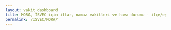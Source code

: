 ```yaml
---
layout: vakit_dashboard
title: MORA, ISVEC için iftar, namaz vakitleri ve hava durumu - ilçe/eyalet seç
permalink: /ISVEC/MORA/
---
```


<script type="text/javascript">
  var GLOBAL_COUNTRY = 'ISVEC';
  var GLOBAL_CITY = 'MORA';
  var GLOBAL_STATE = '';
  var lat = 72;
  var lon = 21;
</script>
